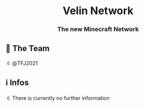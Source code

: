 <h1 align="center">Velin Network</h1>
<h3 align="center">The new Minecraft Network</h3>

## 👥 The Team
〢 @TFJ2021


## ℹ Infos
〢 There is currently no further information
